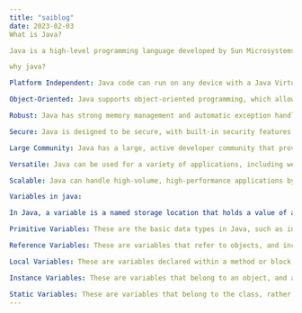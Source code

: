 ```yaml
---
title: "saiblog"
date: 2023-02-03
What is Java?

Java is a high-level programming language developed by Sun Microsystems (now owned by Oracle) in the mid-1990s. It is a class-based, object-oriented language that is designed to be portable and run on any platform, allowing developers to write code once and run it anywhere. Java is widely used for developing desktop applications, mobile apps, and web-based applications, as well as for building server-side applications and games.

why java?

Platform Independent: Java code can run on any device with a Java Virtual Machine, which eliminates the need for recompilation.

Object-Oriented: Java supports object-oriented programming, which allows for the creation of modular and reusable code.

Robust: Java has strong memory management and automatic exception handling, making it more reliable and less prone to crashes.

Secure: Java is designed to be secure, with built-in security features such as type-safe objects and automatic memory management.

Large Community: Java has a large, active developer community that provides ongoing support, development, and improvement to the language.

Versatile: Java can be used for a variety of applications, including web, mobile, desktop, and enterprise applications.

Scalable: Java can handle high-volume, high-performance applications by using multiple threads to handle multiple tasks simultaneously.

Variables in java:

In Java, a variable is a named storage location that holds a value of a specific data type. There are several types of variables in Java, including:

Primitive Variables: These are the basic data types in Java, such as int, float, double, char, and boolean.

Reference Variables: These are variables that refer to objects, and include arrays and class objects.

Local Variables: These are variables declared within a method or block, and are only accessible within that scope.

Instance Variables: These are variables that belong to an object, and are accessible from any method within the object's class.

Static Variables: These are variables that belong to the class, rather than to an individual object, and are shared among all objects of the same class.
---
```

